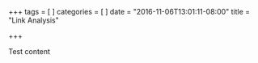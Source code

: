 +++
tags = [
]
categories = [
]
date = "2016-11-06T13:01:11-08:00"
title = "Link Analysis"

+++

Test content
